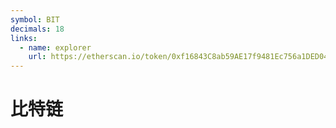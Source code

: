 ```yaml
---
symbol: BIT
decimals: 18
links:
  - name: explorer
    url: https://etherscan.io/token/0xf16843C8ab59AE17f9481Ec756a1DED049192AF4
---
```


# 比特链
